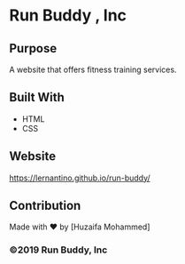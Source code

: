 # Run Buddy , Inc

## Purpose
A website that offers fitness training services.

## Built With
* HTML
* CSS

## Website
https://lernantino.github.io/run-buddy/

## Contribution
Made with ❤️ by [Huzaifa Mohammed]


### ©️2019 Run Buddy, Inc
